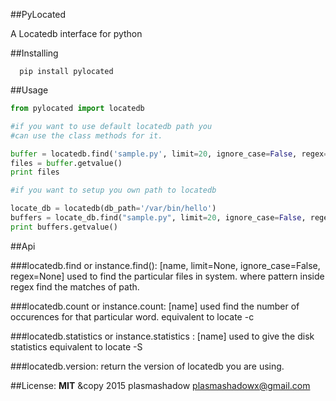 ##PyLocated

A Locatedb interface for python

##Installing

```
  pip install pylocated

```

##Usage

```python
from pylocated import locatedb

#if you want to use default locatedb path you
#can use the class methods for it.

buffer = locatedb.find('sample.py', limit=20, ignore_case=False, regex=None)
files = buffer.getvalue()
print files

#if you want to setup you own path to locatedb

locate_db = locatedb(db_path='/var/bin/hello')
buffers = locate_db.find("sample.py", limit=20, ignore_case=False, regex=None)
print buffers.getvalue()

```

##Api

###locatedb.find or instance.find(): [name, limit=None, ignore_case=False, regex=None]
   used to find the particular files in system.
   where pattern inside regex find the matches of path.
   
###locatedb.count or instance.count: [name]
   used find the number of occurences for that particular word.
   equivalent to locate -c

###locatedb.statistics or instance.statistics : [name]
   used to give the disk statistics
   equivalent to locate -S
   
###locatedb.version: 
   return the version of locatedb you are using.
   
   
##License:
  <b>MIT</b>
  &copy 2015 plasmashadow  plasmashadowx@gmail.com